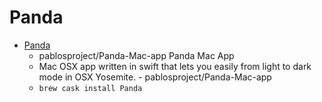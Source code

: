 # Panda
- [Panda](https://github.com/pablosproject/Panda-Mac-app)
  -  pablosproject/Panda-Mac-app Panda Mac App
  - Mac OSX app written in swift that lets you easily from light to dark mode in OSX Yosemite. - pablosproject/Panda-Mac-app
  - `brew cask install Panda`
